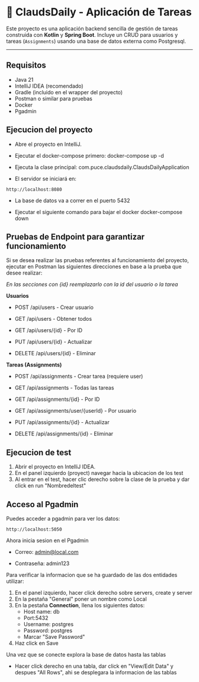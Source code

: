 # 📝 ClaudsDaily - Aplicación de Tareas

Este proyecto es una aplicación backend sencilla de gestión de tareas construida con **Kotlin** y **Spring Boot**. Incluye un CRUD para usuarios y tareas (`Assignments`) usando una base de datos externa como Postgresql.

---

## Requisitos

- Java 21
- IntelliJ IDEA (recomendado)
- Gradle (incluido en el wrapper del proyecto)
- Postman o similar para pruebas
- Docker
- Pgadmin

## Ejecucion del proyecto

- Abre el proyecto en IntelliJ.

- Ejecutar el docker-compose primero:
docker-compose up -d

- Ejecuta la clase principal:
com.puce.claudsdaily.ClaudsDailyApplication

- El servidor se iniciará en:

```
http://localhost:8080
```

- La base de datos va a correr en el puerto 5432

- Ejecutar el siguiente comando para bajar el docker
docker-compose down

## Pruebas de Endpoint para garantizar funcionamiento 

Si se desea realizar las pruebas referentes al funcionamiento del proyecto, ejecutar en Postman las siguientes direcciones en base a la prueba que desee realizar:

*En las secciones con {id} reemplazarlo con la id del usuario o la  tarea*

**Usuarios**

- POST /api/users - Crear usuario

- GET /api/users - Obtener todos

- GET /api/users/{id} - Por ID

- PUT /api/users/{id} - Actualizar

- DELETE /api/users/{id} - Eliminar



**Tareas (Assignments)**

- POST /api/assignments - Crear tarea (requiere user)

- GET /api/assignments - Todas las tareas

- GET /api/assignments/{id} - Por ID

- GET /api/assignments/user/{userId} - Por usuario

- PUT /api/assignments/{id} - Actualizar

- DELETE /api/assignments/{id} - Eliminar


## Ejecucion de test

1. Abrir el proyecto en IntelliJ IDEA.
2. En el panel izquierdo (proyect) navegar hacia la ubicacion de los test
3. Al entrar en el test, hacer clic derecho sobre la clase de la prueba y dar click en run "Nombredeltest"


## Acceso al Pgadmin

Puedes acceder a pgadmin para ver los datos:

```
http://localhost:5050
```

Ahora inicia sesion en el Pgadmin

- Correo: admin@local.com

- Contraseña: admin123
  
Para verificar la informacion que se ha guardado de las dos entidades utilizar:

1. En el panel izquierdo, hacer click derecho sobre servers, create y server
2. En la pestaña "General" poner un nombre como Local
3. En la pestaña **Connection**, llena los siguientes datos:
   - Host name: db
   - Port:5432
   - Username: postgres
   - Password: postgres
   - Marcar "Save Password"
4. Haz click en Save

Una vez que se conecte explora la base de datos hasta las tablas 

- Hacer click derecho en una tabla, dar click en "View/Edit Data" y despues "All Rows", ahi se desplegara la informacion de las tablas
